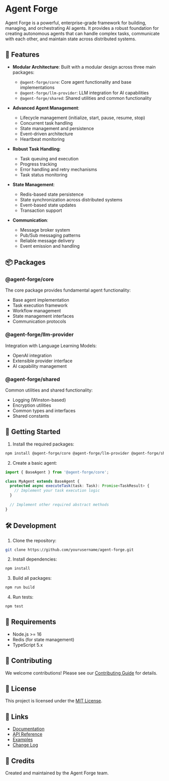 # Agent Forge

Agent Forge is a powerful, enterprise-grade framework for building, managing, and orchestrating AI agents. It provides a robust foundation for creating autonomous agents that can handle complex tasks, communicate with each other, and maintain state across distributed systems.

## 🌟 Features

- **Modular Architecture**: Built with a modular design across three main packages:
  - `@agent-forge/core`: Core agent functionality and base implementations
  - `@agent-forge/llm-provider`: LLM integration for AI capabilities
  - `@agent-forge/shared`: Shared utilities and common functionality

- **Advanced Agent Management**:
  - Lifecycle management (initialize, start, pause, resume, stop)
  - Concurrent task handling
  - State management and persistence
  - Event-driven architecture
  - Heartbeat monitoring

- **Robust Task Handling**:
  - Task queuing and execution
  - Progress tracking
  - Error handling and retry mechanisms
  - Task status monitoring

- **State Management**:
  - Redis-based state persistence
  - State synchronization across distributed systems
  - Event-based state updates
  - Transaction support

- **Communication**:
  - Message broker system
  - Pub/Sub messaging patterns
  - Reliable message delivery
  - Event emission and handling

## 📦 Packages

### @agent-forge/core
The core package provides fundamental agent functionality:
- Base agent implementation
- Task execution framework
- Workflow management
- State management interfaces
- Communication protocols

### @agent-forge/llm-provider
Integration with Language Learning Models:
- OpenAI integration
- Extensible provider interface
- AI capability management

### @agent-forge/shared
Common utilities and shared functionality:
- Logging (Winston-based)
- Encryption utilities
- Common types and interfaces
- Shared constants

## 🚀 Getting Started

1. Install the required packages:
```bash
npm install @agent-forge/core @agent-forge/llm-provider @agent-forge/shared
```

2. Create a basic agent:
```typescript
import { BaseAgent } from '@agent-forge/core';

class MyAgent extends BaseAgent {
  protected async executeTask(task: Task): Promise<TaskResult> {
    // Implement your task execution logic
  }
  
  // Implement other required abstract methods
}
```

## 🛠️ Development

1. Clone the repository:
```bash
git clone https://github.com/yourusername/agent-forge.git
```

2. Install dependencies:
```bash
npm install
```

3. Build all packages:
```bash
npm run build
```

4. Run tests:
```bash
npm test
```

## 📝 Requirements

- Node.js >= 16
- Redis (for state management)
- TypeScript 5.x

## 🤝 Contributing

We welcome contributions! Please see our [Contributing Guide](CONTRIBUTING.md) for details.

## 📄 License

This project is licensed under the [MIT License](LICENSE).

## 🔗 Links

- [Documentation](docs/)
- [API Reference](docs/api/)
- [Examples](examples/)
- [Change Log](CHANGELOG.md)

## 💫 Credits

Created and maintained by the Agent Forge team.
